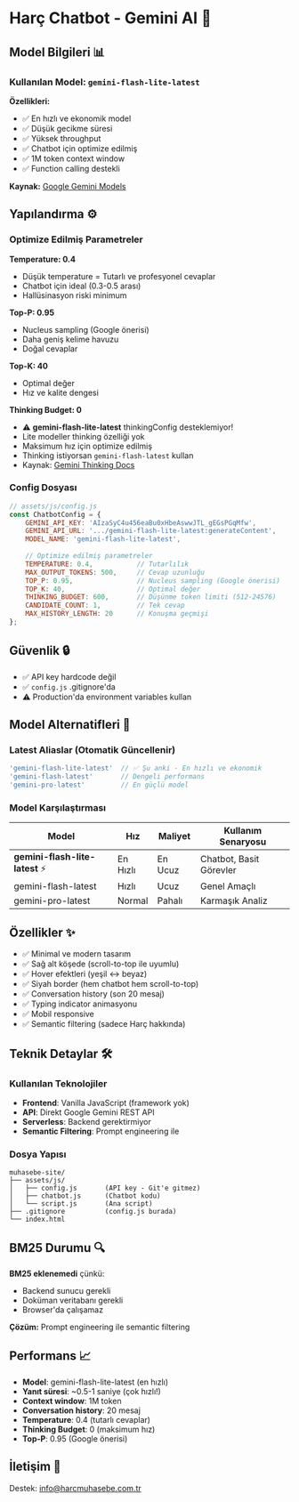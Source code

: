 # Harç Chatbot - Gemini AI 🤖

## Model Bilgileri 📊

### Kullanılan Model: `gemini-flash-lite-latest`

**Özellikleri:**
- ✅ En hızlı ve ekonomik model
- ✅ Düşük gecikme süresi
- ✅ Yüksek throughput
- ✅ Chatbot için optimize edilmiş
- ✅ 1M token context window
- ✅ Function calling destekli

**Kaynak:** [Google Gemini Models](https://ai.google.dev/gemini-api/docs/models#latest)

## Yapılandırma ⚙️

### Optimize Edilmiş Parametreler

**Temperature: 0.4**
- Düşük temperature = Tutarlı ve profesyonel cevaplar
- Chatbot için ideal (0.3-0.5 arası)
- Hallüsinasyon riski minimum

**Top-P: 0.95**
- Nucleus sampling (Google önerisi)
- Daha geniş kelime havuzu
- Doğal cevaplar

**Top-K: 40**
- Optimal değer
- Hız ve kalite dengesi

**Thinking Budget: 0**
- ⚠️ **gemini-flash-lite-latest** thinkingConfig desteklemiyor!
- Lite modeller thinking özelliği yok
- Maksimum hız için optimize edilmiş
- Thinking istiyorsan `gemini-flash-latest` kullan
- Kaynak: [Gemini Thinking Docs](https://ai.google.dev/gemini-api/docs/thinking)

### Config Dosyası
```javascript
// assets/js/config.js
const ChatbotConfig = {
    GEMINI_API_KEY: 'AIzaSyC4u456eaBu0xHbeAswwJTL_gEGsPGqMfw',
    GEMINI_API_URL: '.../gemini-flash-lite-latest:generateContent',
    MODEL_NAME: 'gemini-flash-lite-latest',
    
    // Optimize edilmiş parametreler
    TEMPERATURE: 0.4,           // Tutarlılık
    MAX_OUTPUT_TOKENS: 500,     // Cevap uzunluğu
    TOP_P: 0.95,                // Nucleus sampling (Google önerisi)
    TOP_K: 40,                  // Optimal değer
    THINKING_BUDGET: 600,       // Düşünme token limiti (512-24576)
    CANDIDATE_COUNT: 1,         // Tek cevap
    MAX_HISTORY_LENGTH: 20      // Konuşma geçmişi
};
```

## Güvenlik 🔒

- ✅ API key hardcode değil
- ✅ `config.js` .gitignore'da
- ⚠️ Production'da environment variables kullan

## Model Alternatifleri 🔄

### Latest Aliaslar (Otomatik Güncellenir)
```javascript
'gemini-flash-lite-latest'  // ✅ Şu anki - En hızlı ve ekonomik
'gemini-flash-latest'       // Dengeli performans
'gemini-pro-latest'         // En güçlü model
```

### Model Karşılaştırması
| Model | Hız | Maliyet | Kullanım Senaryosu |
|-------|-----|---------|---------------------|
| **gemini-flash-lite-latest** ⚡ | En Hızlı | En Ucuz | Chatbot, Basit Görevler |
| gemini-flash-latest | Hızlı | Ucuz | Genel Amaçlı |
| gemini-pro-latest | Normal | Pahalı | Karmaşık Analiz |

## Özellikler ✨

- ✅ Minimal ve modern tasarım
- ✅ Sağ alt köşede (scroll-to-top ile uyumlu)
- ✅ Hover efektleri (yeşil ↔ beyaz)
- ✅ Siyah border (hem chatbot hem scroll-to-top)
- ✅ Conversation history (son 20 mesaj)
- ✅ Typing indicator animasyonu
- ✅ Mobil responsive
- ✅ Semantic filtering (sadece Harç hakkında)

## Teknik Detaylar 🛠️

### Kullanılan Teknolojiler
- **Frontend**: Vanilla JavaScript (framework yok)
- **API**: Direkt Google Gemini REST API
- **Serverless**: Backend gerektirmiyor
- **Semantic Filtering**: Prompt engineering ile

### Dosya Yapısı
```
muhasebe-site/
├── assets/js/
│   ├── config.js       (API key - Git'e gitmez)
│   ├── chatbot.js      (Chatbot kodu)
│   └── script.js       (Ana script)
├── .gitignore          (config.js burada)
└── index.html
```

## BM25 Durumu 🔍

**BM25 eklenemedi** çünkü:
- Backend sunucu gerekli
- Doküman veritabanı gerekli
- Browser'da çalışamaz

**Çözüm:** Prompt engineering ile semantic filtering

## Performans 📈

- **Model**: gemini-flash-lite-latest (en hızlı)
- **Yanıt süresi**: ~0.5-1 saniye (çok hızlı!)
- **Context window**: 1M token
- **Conversation history**: 20 mesaj
- **Temperature**: 0.4 (tutarlı cevaplar)
- **Thinking Budget**: 0 (maksimum hız)
- **Top-P**: 0.95 (Google önerisi)

## İletişim 📧

Destek: info@harcmuhasebe.com.tr

